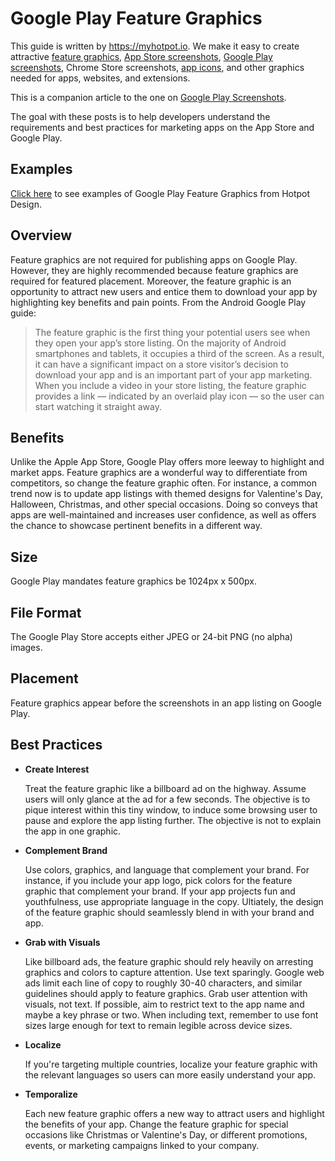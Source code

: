 # Google Play Feature Graphics
This guide is written by https://myhotpot.io. We make it easy to create attractive [feature graphics](https://myhotpot.io/templates/google_play_feature_graphic?s=github), [App Store screenshots](https://myhotpot.io/templates/iphone_xs_max?s=github), [Google Play screenshots](https://myhotpot.io/templates/samsung_s9?s=github), Chrome Store screenshots, [app icons](https://myhotpot.io/templates/app_store_icon), and other graphics needed for apps, websites, and extensions.

This is a companion article to the one on [Google Play Screenshots](https://github.com/HotpotDesign/Google-Play-Screenshots).

The goal with these posts is to help developers understand the requirements and best practices for marketing apps on the App Store and Google Play.

## Examples
[Click here](https://myhotpot.io/templates/google_play_feature_graphic?s=github) to see examples of Google Play Feature Graphics from Hotpot Design.

## Overview
Feature graphics are not required for publishing apps on Google Play. However, they are highly recommended because feature graphics are required for featured placement. Moreover, the feature graphic is an opportunity to attract new users and entice them to download your app by highlighting key benefits and pain points. From the Android Google Play guide:

> The feature graphic is the first thing your potential users see when they open your app’s store listing. On the majority of Android smartphones and tablets, it occupies a third of the screen. As a result, it can have a significant impact on a store visitor’s decision to download your app and is an important part of your app marketing. When you include a video in your store listing, the feature graphic provides a link — indicated by an overlaid play icon — so the user can start watching it straight away.

## Benefits
Unlike the Apple App Store, Google Play offers more leeway to highlight and market apps. Feature graphics are a wonderful way to differentiate from competitors, so change the feature graphic often. For instance, a common trend now is to update app listings with themed designs for Valentine's Day, Halloween, Christmas, and other special occasions. Doing so conveys that apps are well-maintained and increases user confidence, as well as offers the chance to showcase pertinent benefits in a different way.

## Size
Google Play mandates feature graphics be 1024px x 500px.

## File Format
The Google Play Store accepts either JPEG or 24-bit PNG (no alpha) images.

## Placement
Feature graphics appear before the screenshots in an app listing on Google Play.

## Best Practices
* **Create Interest**

  Treat the feature graphic like a billboard ad on the highway. Assume users will only glance at the ad for a few seconds. The objective is to pique interest within this tiny window, to induce some browsing user to pause and explore the app listing further. The objective is not to explain the app in one graphic.
  
* **Complement Brand**

  Use colors, graphics, and language that complement your brand. For instance, if you include your app logo, pick colors for the feature graphic that complement your brand. If your app projects fun and youthfulness, use appropriate language in the copy. Ultiately, the design of the feature graphic should seamlessly blend in with your brand and app.
 
* **Grab with Visuals**

  Like billboard ads, the feature graphic should rely heavily on arresting graphics and colors to capture attention. Use text sparingly. Google web ads limit each line of copy to roughly 30-40 characters, and similar guidelines should apply to feature graphics. Grab user attention with visuals, not text. If possible, aim to restrict text to the app name and maybe a key phrase or two. When including text, remember to use font sizes large enough for text to remain legible across device sizes.

* **Localize**

  If you're targeting multiple countries, localize your feature graphic with the relevant languages so users can more easily understand your app.

* **Temporalize**

  Each new feature graphic offers a new way to attract users and highlight the benefits of your app. Change the feature graphic for special occasions like Christmas or Valentine's Day, or different promotions, events, or marketing campaigns linked to your company.
